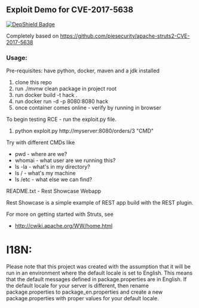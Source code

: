 ## Exploit Demo for CVE-2017-5638
[![DepShield Badge](https://depshield.sonatype.org/badges/CMYanko/struts2-rce/depshield.svg)](https://depshield.github.io)

Completely based on https://github.com/piesecurity/apache-struts2-CVE-2017-5638

### Usage:
Pre-requisites: have python, docker, maven and a jdk installed

1. clone this repo
1. run ./mvnw clean package in project root
1. run docker build -t hack \.
1. run docker run -d -p 8080:8080 hack
1. once container comes online - verify by running in browser

To begin testing RCE - run the exploit.py file. 

1. python exploit.py http://myserver:8080/orders/3 "CMD" 

Try with different CMDs like
* pwd - where are we?
* whomai - what user are we running this?
* ls -la - what's in my directory?
* ls / - what's my machine
* ls /etc - what else we can find?




README.txt - Rest Showcase Webapp

Rest Showcase is a simple example of REST app build with the REST plugin.

For more on getting started with Struts, see 

* http://cwiki.apache.org/WW/home.html

I18N:
=====
Please note that this project was created with the assumption that it will be run
in an environment where the default locale is set to English. This means that
the default messages defined in package.properties are in English. If the default
locale for your server is different, then rename package.properties to package_en.properties
and create a new package.properties with proper values for your default locale.
